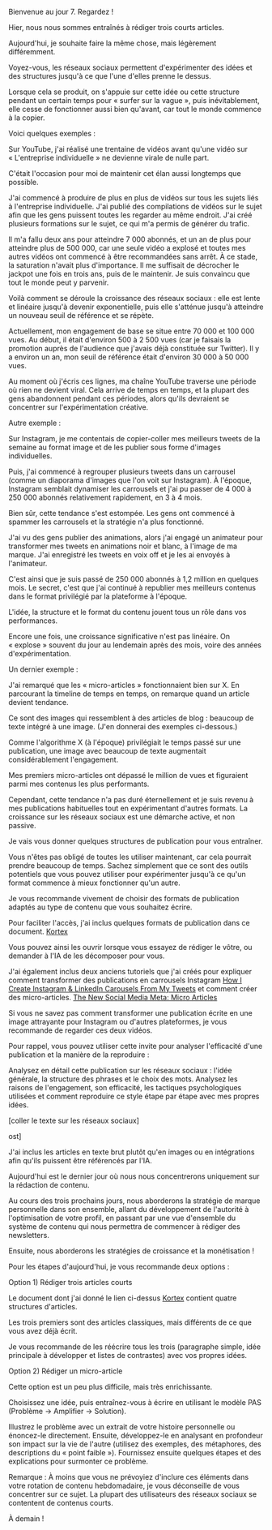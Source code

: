 Bienvenue au jour 7. Regardez !

Hier, nous nous sommes entraînés à rédiger trois courts articles.

Aujourd'hui, je souhaite faire la même chose, mais légèrement différemment.

Voyez-vous, les réseaux sociaux permettent d'expérimenter des idées et des structures jusqu'à ce que l'une d'elles prenne le dessus.

Lorsque cela se produit, on s'appuie sur cette idée ou cette structure pendant un certain temps pour « surfer sur la vague », puis inévitablement, elle cesse de fonctionner aussi bien qu'avant, car tout le monde commence à la copier.

Voici quelques exemples :

Sur YouTube, j'ai réalisé une trentaine de vidéos avant qu'une vidéo sur « L'entreprise individuelle » ne devienne virale de nulle part.

C'était l'occasion pour moi de maintenir cet élan aussi longtemps que possible.

J'ai commencé à produire de plus en plus de vidéos sur tous les sujets liés à l'entreprise individuelle. J'ai publié des compilations de vidéos sur le sujet afin que les gens puissent toutes les regarder au même endroit. J'ai créé plusieurs formations sur le sujet, ce qui m'a permis de générer du trafic.

Il m'a fallu deux ans pour atteindre 7 000 abonnés, et un an de plus pour atteindre plus de 500 000, car une seule vidéo a explosé et toutes mes autres vidéos ont commencé à être recommandées sans arrêt. À ce stade, la saturation n'avait plus d'importance. Il me suffisait de décrocher le jackpot une fois en trois ans, puis de le maintenir. Je suis convaincu que tout le monde peut y parvenir.

Voilà comment se déroule la croissance des réseaux sociaux : elle est lente et linéaire jusqu'à devenir exponentielle, puis elle s'atténue jusqu'à atteindre un nouveau seuil de référence et se répète.

Actuellement, mon engagement de base se situe entre 70 000 et 100 000 vues. Au début, il était d'environ 500 à 2 500 vues (car je faisais la promotion auprès de l'audience que j'avais déjà constituée sur Twitter). Il y a environ un an, mon seuil de référence était d'environ 30 000 à 50 000 vues.

Au moment où j'écris ces lignes, ma chaîne YouTube traverse une période où rien ne devient viral. Cela arrive de temps en temps, et la plupart des gens abandonnent pendant ces périodes, alors qu'ils devraient se concentrer sur l'expérimentation créative.

Autre exemple :

Sur Instagram, je me contentais de copier-coller mes meilleurs tweets de la semaine au format image et de les publier sous forme d'images individuelles.

Puis, j'ai commencé à regrouper plusieurs tweets dans un carrousel (comme un diaporama d'images que l'on voit sur Instagram). À l'époque, Instagram semblait dynamiser les carrousels et j'ai pu passer de 4 000 à 250 000 abonnés relativement rapidement, en 3 à 4 mois.

Bien sûr, cette tendance s'est estompée. Les gens ont commencé à spammer les carrousels et la stratégie n'a plus fonctionné.

J'ai vu des gens publier des animations, alors j'ai engagé un animateur pour transformer mes tweets en animations noir et blanc, à l'image de ma marque. J'ai enregistré les tweets en voix off et je les ai envoyés à l'animateur.

C'est ainsi que je suis passé de 250 000 abonnés à 1,2 million en quelques mois. Le secret, c'est que j'ai continué à republier mes meilleurs contenus dans le format privilégié par la plateforme à l'époque.

L'idée, la structure et le format du contenu jouent tous un rôle dans vos performances.

Encore une fois, une croissance significative n'est pas linéaire. On « explose » souvent du jour au lendemain après des mois, voire des années d'expérimentation.

Un dernier exemple :

J'ai remarqué que les « micro-articles » fonctionnaient bien sur X. En parcourant la timeline de temps en temps, on remarque quand un article devient tendance.

Ce sont des images qui ressemblent à des articles de blog : beaucoup de texte intégré à une image. (J'en donnerai des exemples ci-dessous.)

Comme l'algorithme X (à l'époque) privilégiait le temps passé sur une publication, une image avec beaucoup de texte augmentait considérablement l'engagement.

Mes premiers micro-articles ont dépassé le million de vues et figuraient parmi mes contenus les plus performants.

Cependant, cette tendance n'a pas duré éternellement et je suis revenu à mes publications habituelles tout en expérimentant d'autres formats. La croissance sur les réseaux sociaux est une démarche active, et non passive.

Je vais vous donner quelques structures de publication pour vous entraîner.

Vous n'êtes pas obligé de toutes les utiliser maintenant, car cela pourrait prendre beaucoup de temps. Sachez simplement que ce sont des outils potentiels que vous pouvez utiliser pour expérimenter jusqu'à ce qu'un format commence à mieux fonctionner qu'un autre.

Je vous recommande vivement de choisir des formats de publication adaptés au type de contenu que vous souhaitez écrire.

Pour faciliter l'accès, j'ai inclus quelques formats de publication dans ce document. [Kortex](https://app.kortex.co/public/document/b4800163-7535-4ae7-8765-46fc7243cb03)


Vous pouvez ainsi les ouvrir lorsque vous essayez de rédiger le vôtre, ou demander à l'IA de les décomposer pour vous.

J'ai également inclus deux anciens tutoriels que j'ai créés pour expliquer comment transformer des publications en carrousels Instagram [How I Create Instagram & LinkedIn Carousels From My Tweets](https://www.loom.com/share/02ddf6f111484d71854b1ce7a93d43bd?sid=d13bfbd6-768d-47e8-a729-78808647a16c) et comment créer des micro-articles. [The New Social Media Meta: Micro Articles](https://zclshcct.r.us-east-2.awstrack.me/L0/https:%2F%2Fwww.loom.com%2Fshare%2F7d55354c90f846fcb919271b6908d7c7%3Fsid=ad2067ab-1db3-4066-87e5-a7c5078f94b3/1/010f0197981e277a-99ddb1ad-8ebf-4d5a-b3ec-ce3cc7461458-000000/TQUoMp-ovgpZQS-mUsB6PYKi94g=216)

Si vous ne savez pas comment transformer une publication écrite en une image attrayante pour Instagram ou d'autres plateformes, je vous recommande de regarder ces deux vidéos.

Pour rappel, vous pouvez utiliser cette invite pour analyser l'efficacité d'une publication et la manière de la reproduire :

Analysez en détail cette publication sur les réseaux sociaux : l'idée générale, la structure des phrases et le choix des mots. Analysez les raisons de l'engagement, son efficacité, les tactiques psychologiques utilisées et comment reproduire ce style étape par étape avec mes propres idées.

[coller le texte sur les réseaux sociaux]

ost]

J'ai inclus les articles en texte brut plutôt qu'en images ou en intégrations afin qu'ils puissent être référencés par l'IA.

Aujourd'hui est le dernier jour où nous nous concentrerons uniquement sur la rédaction de contenu.

Au cours des trois prochains jours, nous aborderons la stratégie de marque personnelle dans son ensemble, allant du développement de l'autorité à l'optimisation de votre profil, en passant par une vue d'ensemble du système de contenu qui nous permettra de commencer à rédiger des newsletters.

Ensuite, nous aborderons les stratégies de croissance et la monétisation !

Pour les étapes d'aujourd'hui, je vous recommande deux options :

Option 1) Rédiger trois articles courts

Le document dont j'ai donné le lien ci-dessus [Kortex](https://zclshcct.r.us-east-2.awstrack.me/L0/https:%2F%2Fapp.kortex.co%2Fpublic%2Fdocument%2Fb4800163-7535-4ae7-8765-46fc7243cb03/2/010f0197981e277a-99ddb1ad-8ebf-4d5a-b3ec-ce3cc7461458-000000/lbPRiqoyWhIFUf_fpi2fU2RecSQ=216) contient quatre structures d'articles.

Les trois premiers sont des articles classiques, mais différents de ce que vous avez déjà écrit.

Je vous recommande de les réécrire tous les trois (paragraphe simple, idée principale à développer et listes de contrastes) avec vos propres idées.

Option 2) Rédiger un micro-article

Cette option est un peu plus difficile, mais très enrichissante.

Choisissez une idée, puis entraînez-vous à écrire en utilisant le modèle PAS (Problème → Amplifier → Solution).

Illustrez le problème avec un extrait de votre histoire personnelle ou énoncez-le directement. Ensuite, développez-le en analysant en profondeur son impact sur la vie de l'autre (utilisez des exemples, des métaphores, des descriptions du « point faible »). Fournissez ensuite quelques étapes et des explications pour surmonter ce problème.

Remarque : À moins que vous ne prévoyiez d'inclure ces éléments dans votre rotation de contenu hebdomadaire, je vous déconseille de vous concentrer sur ce sujet. La plupart des utilisateurs des réseaux sociaux se contentent de contenus courts.

À demain !